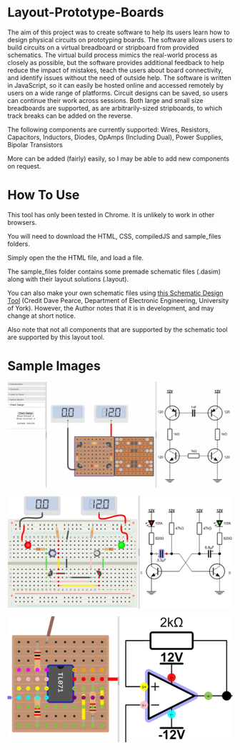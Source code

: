 # Layout-Prototype-Boards

The aim of this project was to create software to help its users learn how to design physical circuits on prototyping boards. The software allows users to build circuits on a virtual breadboard or stripboard from provided schematics. The virtual build process mimics the real-world process as closely as possible, but the software provides additional feedback to help reduce the impact of mistakes, teach the users about board connectivity, and identify issues without the need of outside help. The software is written in JavaScript, so it can easily be hosted online and accessed remotely by users on a wide range of platforms. Circuit designs can be saved, so users can continue their work across sessions. Both large and small size breadboards are supported, as are arbitrarily-sized stripboards, to which track breaks can be added on the reverse. 

The following components are currently supported:
  Wires,
  Resistors,
  Capacitors,
  Inductors,
  Diodes,
  OpAmps (Including Dual),
  Power Supplies, 
  Bipolar Transistors

More can be added (fairly) easily, so I may be able to add new components on request.

# How To Use

This tool has only been tested in Chrome. It is unlikely to work in other browsers.

You will need to download the HTML, CSS, compiledJS and sample_files folders.

Simply open the the HTML file, and load a file.

The sample_files folder contains some premade schematic files (.dasim) along with their layout solutions (.layout).

You can also make your own schematic files using [this Schematic Design Tool](http://www-users.york.ac.uk/~dajp1/Temp/dasim.html) (Credit Dave Pearce, Department of Electronic Engineering, University of York). However, the Author notes that it is in development, and may change at short notice. 

Also note that not all components that are supported by the schematic tool are supported by this layout tool.

# Sample Images

![Checking a Circuit Gif](/sample_images/CheckingACircuit.gif)

![Flasher Breadboard Circuit](/sample_images/Flasher.png)

![Pin Name Hints](/sample_images/PinGuides.png)

